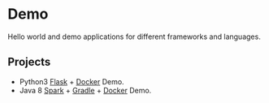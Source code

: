 # Demo

Hello world and demo applications for different frameworks and languages.


## Projects

- Python3 [Flask](http://flask.pocoo.org/) + [Docker](https://www.docker.com/) Demo.
- Java 8 [Spark](http://sparkjava.com/) + [Gradle](https://gradle.org/) + [Docker](https://www.docker.com/) Demo.
